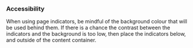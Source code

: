 ### Accessibility

When using page indicators, be mindful of the background colour that will be used behind them. If there is a chance the contrast between the indicators and the background is too low, then place the indicators below, and outside of the content container. 